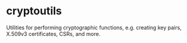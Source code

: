 # cryptoutils
Utilities for performing cryptographic functions, e.g. creating key pairs, X.509v3 certificates, CSRs, and more.
